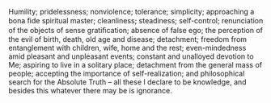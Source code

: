 Humility; pridelessness; nonviolence; tolerance; simplicity; approaching a bona ﬁde spiritual master; cleanliness; steadiness; self-control; renunciation of the objects of sense gratiﬁcation; absence of false ego; the perception of the evil of birth, death, old age and disease; detachment; freedom from entanglement with children, wife, home and the rest; even-mindedness amid pleasant and unpleasant events; constant and unalloyed devotion to Me; aspiring to live in a solitary place; detachment from the general mass of people; accepting the importance of self-realization; and philosophical search for the Absolute Truth – all these I declare to be knowledge, and besides this whatever there may be is ignorance.